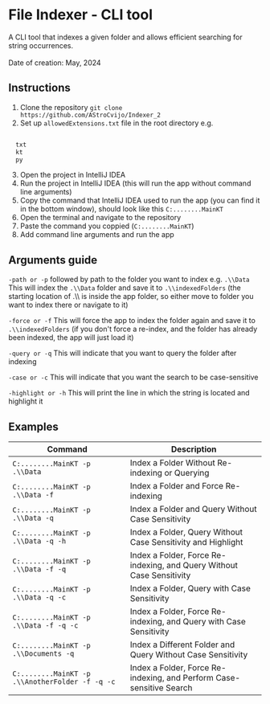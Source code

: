 
# File Indexer - CLI tool
A CLI tool that indexes a given folder and allows efficient searching for string occurrences. <br /><br />
Date of creation: May, 2024 <br/>

## Instructions

1. Clone the repository `git clone https://github.com/AStroCvijo/Indexer_2`
2. Set up `allowedExtensions.txt` file in the root directory e.g.
```txt

  txt
  kt
  py

```
3. Open the project in IntelliJ IDEA
4. Run the project in IntelliJ IDEA (this will run the app without command line arguments)
5. Copy the command that IntelliJ IDEA used to run the app (you can find it in the bottom window), should look like this `C:........MainKT`
6. Open the terminal and navigate to the repository
7. Paste the command you coppied (`C:........MainKT`)
8. Add command line arguments and run the app


## Arguments guide 

`-path or -p` followed by path to the folder you want to index e.g. `.\\Data`
This will index the `.\\Data` folder and save it to `.\\indexedFolders` (the starting location of .\\\ is inside the app folder, so either move to folder you want to index there or navigate to it)

`-force or -f`
This will force the app to index the folder again and save it to `.\\indexedFolders` (if you don't force a re-index, and the folder has already been indexed, the app will just load it)

`-query or -q`
This will indicate that you want to query the folder after indexing

`-case or -c`
This will indicate that you want the search to be case-sensitive

`-highlight or -h`
This will print the line in which the string is located and highlight it

## Examples

| Command                                       | Description                                                          |
|-----------------------------------------------|----------------------------------------------------------------------|
| `C:........MainKT -p .\\Data`                 | Index a Folder Without Re-indexing or Querying                       |
| `C:........MainKT -p .\\Data -f`              | Index a Folder and Force Re-indexing                                 |
| `C:........MainKT -p .\\Data -q`              | Index a Folder and Query Without Case Sensitivity                    |
| `C:........MainKT -p .\\Data -q -h`           | Index a Folder, Query Without Case Sensitivity and Highlight         |
| `C:........MainKT -p .\\Data -f -q`           | Index a Folder, Force Re-indexing, and Query Without Case Sensitivity|
| `C:........MainKT -p .\\Data -q -c`           | Index a Folder, Query with Case Sensitivity                          |
| `C:........MainKT -p .\\Data -f -q -c`        | Index a Folder, Force Re-indexing, and Query with Case Sensitivity   |
| `C:........MainKT -p .\\Documents -q`         | Index a Different Folder and Query Without Case Sensitivity          |
| `C:........MainKT -p .\\AnotherFolder -f -q -c`| Index a Folder, Force Re-indexing, and Perform Case-sensitive Search |


